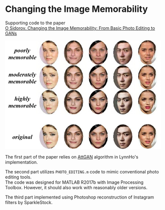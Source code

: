 # Changing the Image Memorability

Supporting code to the paper<br>
[O Sidorov. Changing the Image Memorability: From Basic Photo Editing to GANs](https://arxiv.org/abs/1811.03825)

![image preview](https://github.com/acecreamu/changing-the-memorability/blob/master/previewJPG.jpg)

The first part of the paper relies on [AttGAN](https://github.com/LynnHo/AttGAN-Tensorflow) algorithm in LynnHo's implementation.

The second part utilizes `PHOTO_EDITING.m` code to mimic conventional photo editing tools. <br>
The code was designed for MATLAB R2017b with Image Processing Toolbox. However, it should also work with reasonably older versions.

The third part implemented using Photoshop reconstruction of Instagram filters by SparkleStock.
